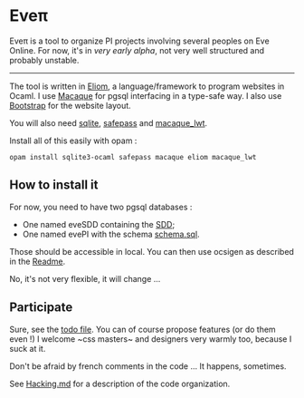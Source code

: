 Eveπ
=====
Eveπ is a tool to organize PI projects involving several peoples on Eve Online.
For now, it's in *very early alpha*, not very well structured and probably unstable.


* * * * *

The tool is written in [Eliom][eliom], a language/framework to program websites in Ocaml.
I use [Macaque][macaque] for pgsql interfacing in a type-safe way.
I also use [Bootstrap][bootstrap] for the website layout.

You will also need [sqlite][sqlite], [safepass][safepass] and [macaque_lwt][macaque_lwt].

Install all of this easily with opam :

```
opam install sqlite3-ocaml safepass macaque eliom macaque_lwt
```

How to install it
----
For now, you need to have two pgsql databases :
- One named eveSDD containing the [SDD](http://wiki.eve-id.net/CCP_Static_Data_Dump);
- One named evePI with the schema [schema.sql](schema.sql).

Those should be accessible in local. You can then use ocsigen as described in the [Readme](README).

No, it's not very flexible, it will change ...


Participate
----
Sure, see the [todo file](TODO.md). You can of course propose features (or do them even !)
I welcome ~css masters~ and designers very warmly too, because I suck at it.

Don't be afraid by french comments in the code ... It happens, sometimes.

See [Hacking.md](Hacking.md) for a description of the code organization.


[eliom]: http://ocsigen.org/eliom/ "Eliom"
[bootstrap]: http://twitter.github.io/bootstrap/ "Bootstrap"
[macaque]: http://macaque.forge.ocamlcore.org/ "Macaque"
[macaque_lwt]: https://bitbucket.org/deplai_j/macaque_lwt "Macaque_lwt"
[sqlite]: https://bitbucket.org/mmottl/sqlite3-ocaml "Sqlite3-ocaml"
[safepass]: http://ocaml-safepass.forge.ocamlcore.org/ "Safepass"
